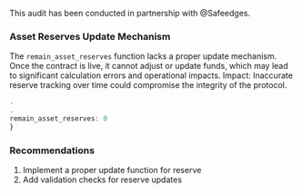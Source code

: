 This audit has been conducted in partnership with @Safeedges.

### Asset Reserves Update Mechanism
The `remain_asset_reserves` function lacks a proper update mechanism. Once the contract is live, it
cannot adjust or update funds, which may lead to significant calculation errors and operational impacts.
Impact: Inaccurate reserve tracking over time could compromise the integrity of the protocol.

```javascript
.
.
remain_asset_reserves: 0
}
```

### Recommendations
1. Implement a proper update function for reserve
2. Add validation checks for reserve updates
